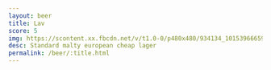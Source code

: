 ```yaml
---
layout: beer
title: Lav
score: 5
img: https://scontent.xx.fbcdn.net/v/t1.0-0/p480x480/934134_10153966659898745_3561780875401552010_n.jpg?oh=b80e040f71c89af188839727d98e5abc&oe=5870483F
desc: Standard malty european cheap lager
permalink: /beer/:title.html
---
```

